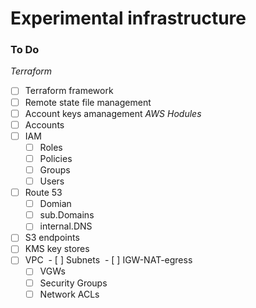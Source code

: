 # Experimental infrastructure

### To Do  
*Terraform*
- [ ] Terraform framework
- [ ] Remote state file management
- [ ] Account keys amanagement 
*AWS Hodules*
- [ ] Accounts
- [ ] IAM
   - [ ] Roles
   - [ ] Policies
   - [ ] Groups
   - [ ] Users
- [ ] Route 53
  - [ ] Domian
  - [ ] sub.Domains
  - [ ] internal.DNS
- [ ] S3 endpoints
- [ ] KMS key stores
- [ ] VPC
  - [ ] Subnets
  - [ ] IGW-NAT-egress
  - [ ] VGWs
  - [ ] Security Groups
  - [ ] Network ACLs
